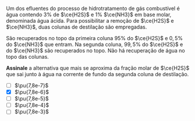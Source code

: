 Um dos efluentes do processo de hidrotratamento de gás combustível é água contendo $3\%$ de $\ce{H2S}$ e $1\%$ $\ce{NH3}$ em base molar, denominada água ácida. Para possibilitar a remoção de $\ce{H2S}$ e $\ce{NH3}$, duas colunas de destilação são empregadas.

São recuperados no topo da primeira coluna $95\%$ do $\ce{H2S}$ e $0,5\%$ do $\ce{NH3}$ que entram. Na segunda coluna, $99,5\%$ do $\ce{H2S}$ e do $\ce{NH3}$ são recuperados no topo. Não há recuperação de água no topo das colunas.

**Assinale** a alternativa que mais se aproxima da fração molar de $\ce{H2S}$ que sai junto à água na corrente de fundo da segunda coluna de destilação.

- [ ] $\pu{7,8e-7}$
- [x] $\pu{7,8e-6}$
- [ ] $\pu{7,8e-5}$
- [ ] $\pu{7,8e-4}$
- [ ] $\pu{7,8e-3}$
